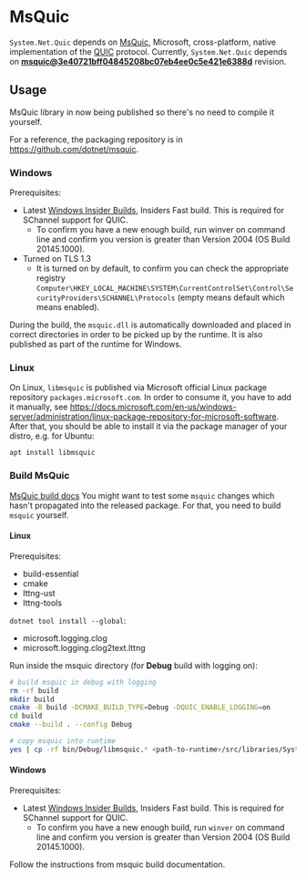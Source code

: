 # MsQuic

`System.Net.Quic` depends on [MsQuic](https://github.com/microsoft/msquic), Microsoft, cross-platform, native implementation of the [QUIC](https://datatracker.ietf.org/wg/quic/about/) protocol.
Currently, `System.Net.Quic` depends on [**msquic@3e40721bff04845208bc07eb4ee0c5e421e6388d**](https://github.com/microsoft/msquic/commit/3e40721bff04845208bc07eb4ee0c5e421e6388d) revision.

## Usage

MsQuic library in now being published so there's no need to compile it yourself.

For a reference, the packaging repository is in https://github.com/dotnet/msquic.

### Windows
Prerequisites:
- Latest [Windows Insider Builds](https://insider.windows.com/en-us/), Insiders Fast build. This is required for SChannel support for QUIC.
  - To confirm you have a new enough build, run winver on command line and confirm you version is greater than Version 2004 (OS Build 20145.1000).
- Turned on TLS 1.3
  - It is turned on by default, to confirm you can check the appropriate registry `Computer\HKEY_LOCAL_MACHINE\SYSTEM\CurrentControlSet\Control\SecurityProviders\SCHANNEL\Protocols` (empty means default which means enabled).

During the build, the `msquic.dll` is automatically downloaded and placed in correct directories in order to be picked up by the runtime. It is also published as part of the runtime for Windows.

### Linux

On Linux, `libmsquic` is published via Microsoft official Linux package repository `packages.microsoft.com`. In order to consume it, you have to add it manually, see https://docs.microsoft.com/en-us/windows-server/administration/linux-package-repository-for-microsoft-software. After that, you should be able to install it via the package manager of your distro, e.g. for Ubuntu:
```
apt install libmsquic
```

### Build MsQuic

[MsQuic build docs](https://github.com/microsoft/msquic/blob/main/docs/BUILD.md)
You might want to test some `msquic` changes which hasn't propagated into the released package. For that, you need to build `msquic` yourself.

#### Linux
Prerequisites:
- build-essential
- cmake
- lttng-ust
- lttng-tools

`dotnet tool install --global`:
- microsoft.logging.clog
- microsoft.logging.clog2text.lttng

Run inside the msquic directory (for **Debug** build with logging on):
```bash
# build msquic in debug with logging
rm -rf build
mkdir build
cmake -B build -DCMAKE_BUILD_TYPE=Debug -DQUIC_ENABLE_LOGGING=on
cd build
cmake --build . --config Debug

# copy msquic into runtime
yes | cp -rf bin/Debug/libmsquic.* <path-to-runtime>/src/libraries/System.Net.Quic/src/
```

#### Windows
Prerequisites:
- Latest [Windows Insider Builds](https://insider.windows.com/en-us/), Insiders Fast build. This is required for SChannel support for QUIC.
  - To confirm you have a new enough build, run `winver` on command line and confirm you version is greater than Version 2004 (OS Build 20145.1000).

Follow the instructions from msquic build documentation.
